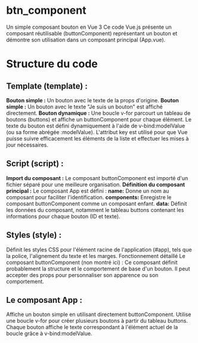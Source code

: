 # btn_component
Un simple composant bouton en Vue 3
Ce code Vue.js présente un composant réutilisable (buttonComponent) représentant un bouton et démontre son utilisation dans un composant principal (App.vue).

# Structure du code

## Template (template) :

**Bouton simple :** Un bouton avec le texte de la props d'origine.
**Bouton simple :** Un bouton avec le texte "Je suis un bouton" est affiché directement.
**Bouton dynamique :** Une boucle v-for parcourt un tableau de boutons (buttons) et affiche un buttonComponent pour chaque élément. Le texte du bouton est défini dynamiquement à l'aide de v-bind:modelValue (ou sa forme abrégée :modelValue). L'attribut key est utilisé pour que Vue puisse suivre efficacement les éléments de la liste et effectuer les mises à jour nécessaires.

## Script (script) :

**Import du composant :** Le composant buttonComponent est importé d'un fichier séparé pour une meilleure organisation.
**Définition du composant principal :** Le composant App est défini :
**name:** Donne un nom au composant pour faciliter l'identification.
**components:** Enregistre le composant buttonComponent comme un composant enfant.
**data:** Définit les données du composant, notamment le tableau buttons contenant les informations pour chaque bouton (ID et texte).

## Styles (style) :

Définit les styles CSS pour l'élément racine de l'application (#app), tels que la police, l'alignement du texte et les marges.
Fonctionnement détaillé
Le composant buttonComponent (non montré ici) : Ce composant définit probablement la structure et le comportement de base d'un bouton. Il peut accepter des props pour personnaliser son apparence ou son comportement.

## Le composant App :
Affiche un bouton simple en utilisant directement buttonComponent.
Utilise une boucle v-for pour créer plusieurs boutons à partir du tableau buttons.
Chaque bouton affiche le texte correspondant à l'élément actuel de la boucle grâce à v-bind:modelValue.
